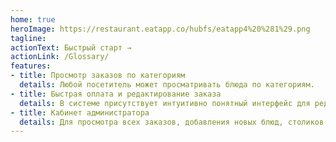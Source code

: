 ```yaml
---
home: true
heroImage: https://restaurant.eatapp.co/hubfs/eatapp4%20%281%29.png
tagline:
actionText: Быстрый старт →
actionLink: /Glossary/
features:
- title: Просмотр заказов по категориям
  details: Любой посетитель может просматривать блюда по категориям.
- title: Быстрая оплата и редактирование заказа
  details: В системе присутствует интуитивно понятный интерфейс для редактирования и оплаты заказа
- title: Кабинет администратора
  details: Для просмотра всех заказов, добавления новых блюд, столиков существует кабинет администратора
---
```



